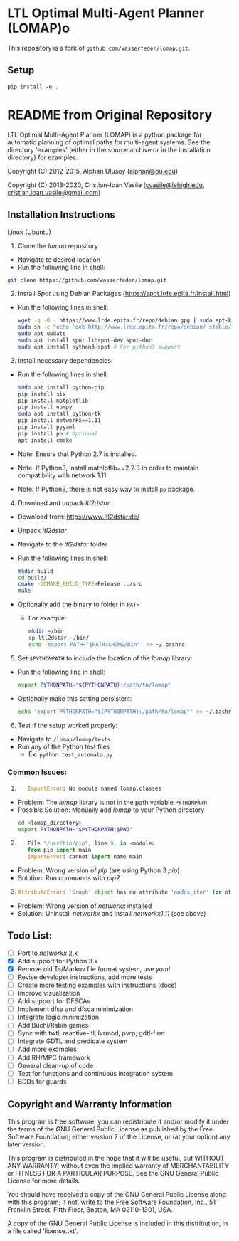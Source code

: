 # LTL Optimal Multi-Agent Planner (LOMAP)o
This repository is a fork of `github.com/wasserfeder/lomap.git`.

Setup
-----
```
pip install -e .
```

README from Original Repository
=======================================

LTL Optimal Multi-Agent Planner (LOMAP) is a python package for automatic
planning of optimal paths for multi-agent systems.
See the directory 'examples' (either in the source archive or in the
installation directory) for examples.

Copyright (C) 2012-2015, Alphan Ulusoy (alphan@bu.edu)

Copyright (C) 2013-2020, Cristian-Ioan Vasile (cvasile@lehigh.edu,
                                               cristian.ioan.vasile@gmail.com)

## Installation Instructions

Linux (Ubuntu)
1. Clone the _lomap_ repository
  * Navigate to desired location
  * Run the following line in shell:

  ```bash
  git clone https://github.com/wasserfeder/lomap.git
  ```

2. Install _Spot_ using Debian Packages (https://spot.lrde.epita.fr/install.html)
  * Run the following lines in shell:

    ```bash
    wget -q -O - https://www.lrde.epita.fr/repo/debian.gpg | sudo apt-key add -
    sudo sh -c "echo 'deb http://www.lrde.epita.fr/repo/debian/ stable/' >> /etc/apt/sources.list"
    sudo apt update
    sudo apt install spot libspot-dev spot-doc
    sudo apt install python3-spot # For python3 support
    ```

3. Install necessary dependencies:

  * Run the following lines in shell:

    ```bash
    sudo apt install python-pip
    pip install six
    pip install matplotlib
    pip install numpy
    sudo apt install python-tk
    pip install networkx==1.11
    pip install pyyaml
    pip install pp # Optional
    apt install cmake
    ```

  * Note: Ensure that Python 2.7 is installed.
  * Note: If Python3, install matplotlib==2.2.3 in order to maintain compatibility with network 1.11
  * Note: If Python3, there is not easy way to install `pp` package.

4. Download and unpack _ltl2dstar_
  * Download from: https://www.ltl2dstar.de/
  * Unpack _ltl2dstar_
  * Navigate to the _ltl2dstar_ folder
  * Run the following lines in shell:

      ```bash
      mkdir build
      cd build/
      cmake -DCMAKE_BUILD_TYPE=Release ../src
      make
      ```

  * Optionally add the binary to folder in `PATH`
    * For example:

      ```bash
      mkdir ~/bin
      cp ltl2dstar ~/bin/
      echo 'export PATH="$PATH:$HOME/bin"' >> ~/.bashrc
      ```

5. Set `$PYTHONPATH` to include the location of the _lomap_ library:
  * Run the following line in shell:

      ```bash
      export PYTHONPATH="${PYTHONPATH}:/path/to/lomap"
      ```

  * Optionally make this setting persistent:

      ```bash
      echo 'export PYTHONPATH="${PYTHONPATH}:/path/to/lomap"' >> ~/.bashrc
      ```

6. Test if the setup worked properly:
  * Navigate to `/lomap/lomap/tests`
  * Run any of the Python test files
    * Ex. `python test_automata.py`

### Common Issues:
1. ```python
      ImportError: No module named lomap.classes
   ```
  * Problem: The _lomap_ library is not in the path variable `PYTHONPATH`
  * Possible Solution: Manually add _lomap_ to your Python directory
    ```bash
    cd <lomap_directory>
    export PYTHONPATH="$PYTHONPATH:$PWD"
    ```

2. ```python
      File "/usr/bin/pip", line 9, in <module>
      from pip import main
      ImportError: cannot import name main
   ```
  * Problem: Wrong version of _pip_ (are using Python 3 _pip_)
  * Solution: Run commands with _pip2_

3. ```python
   AttributeError: 'Graph' object has no attribute 'nodes_iter' (or other graph issues)
   ```
  * Problem: Wrong version of _networkx_ installed
  * Solution: Uninstall _networkx_ and install _networkx1.11_ (see above)


## Todo List:

- [ ] Port to _networkx_ 2.x
- [x] Add support for Python 3.x
- [x] Remove old Ts/Markov file format system, use _yaml_
- [ ] Revise developer instructions, add more tests
- [ ] Create more testing examples with instructions (docs)
- [ ] Improve visualization
- [ ] Add support for DFSCAs
- [ ] Implement dfsa and dfsca minimization
- [ ] Integrate logic minimization
- [ ] Add Buchi/Rabin games
- [ ] Sync with twtl, reactive-ltl, lvrmod, pvrp, gdtl-firm
- [ ] Integrate GDTL and predicate system
- [ ] Add more examples
- [ ] Add RH/MPC framework
- [ ] General clean-up of code
- [ ] Test for functions and continuous integration system
- [ ] BDDs for guards

## Copyright and Warranty Information

This program is free software; you can redistribute it and/or
modify it under the terms of the GNU General Public License
as published by the Free Software Foundation; either version 2
of the License, or (at your option) any later version.

This program is distributed in the hope that it will be useful,
but WITHOUT ANY WARRANTY; without even the implied warranty of
MERCHANTABILITY or FITNESS FOR A PARTICULAR PURPOSE.  See the
GNU General Public License for more details.

You should have received a copy of the GNU General Public License
along with this program; if not, write to the Free Software
Foundation, Inc., 51 Franklin Street, Fifth Floor, Boston, MA
02110-1301, USA.

A copy of the GNU General Public License is included in this
distribution, in a file called 'license.txt'.
